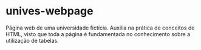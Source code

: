 # unives-webpage
Página web de uma universidade fictícia. Auxilia na prática de conceitos de HTML, visto que toda a página é fundamentada no conhecimento sobre a utilização de tabelas. 
